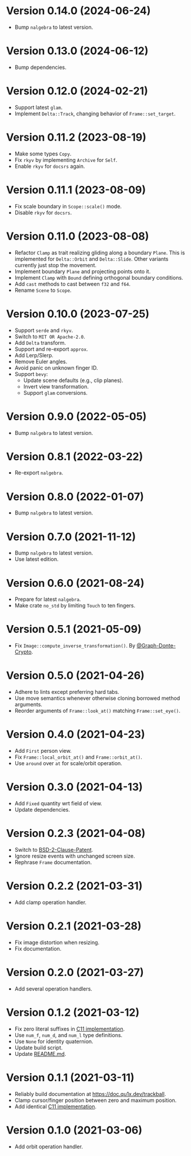 # Version 0.14.0 (2024-06-24)

  * Bump `nalgebra` to latest version.

# Version 0.13.0 (2024-06-12)

  * Bump dependencies.

# Version 0.12.0 (2024-02-21)

  * Support latest `glam`.
  * Implement `Delta::Track`, changing behavior of `Frame::set_target`.

# Version 0.11.2 (2023-08-19)

  * Make some types `Copy`.
  * Fix `rkyv` by implementing `Archive` for `Self`.
  * Enable `rkyv` for `docsrs` again.

# Version 0.11.1 (2023-08-09)

  * Fix scale boundary in `Scope::scale()` mode.
  * Disable `rkyv` for `docsrs`.

# Version 0.11.0 (2023-08-08)

  * Refactor `Clamp` as trait realizing gliding along a boundary `Plane`. This
    is implemented for `Delta::Orbit` and `Delta::Slide`. Other variants
    currently just stop the movement.
  * Implement boundary `Plane` and projecting points onto it.
  * Implement `Clamp` with `Bound` defining orthogonal boundary conditions.
  * Add `cast` methods to cast between `f32` and `f64`.
  * Rename `Scene` to `Scope`.

# Version 0.10.0 (2023-07-25)

  * Support `serde` and `rkyv`.
  * Switch to `MIT OR Apache-2.0`.
  * Add `Delta` transform.
  * Support and re-export `approx`.
  * Add Lerp/Slerp.
  * Remove Euler angles.
  * Avoid panic on unknown finger ID.
  * Support `bevy`:
     * Update scene defaults (e.g., clip planes).
     * Invert view transformation.
     * Support `glam` conversions.

# Version 0.9.0 (2022-05-05)

  * Bump `nalgebra` to latest version.

# Version 0.8.1 (2022-03-22)

  * Re-export `nalgebra`.

# Version 0.8.0 (2022-01-07)

  * Bump `nalgebra` to latest version.

# Version 0.7.0 (2021-11-12)

  * Bump `nalgebra` to latest version.
  * Use latest edition.

# Version 0.6.0 (2021-08-24)

  * Prepare for latest `nalgebra`.
  * Make crate `no_std` by limiting `Touch` to ten fingers.

# Version 0.5.1 (2021-05-09)

  * Fix `Image::compute_inverse_transformation()`. By [@Graph-Donte-Crypto].

# Version 0.5.0 (2021-04-26)

  * Adhere to lints except preferring hard tabs.
  * Use move semantics whenever otherwise cloning borrowed method arguments.
  * Reorder arguments of `Frame::look_at()` matching `Frame::set_eye()`.

# Version 0.4.0 (2021-04-23)

  * Add `First` person view.
  * Fix `Frame::local_orbit_at()` and `Frame::orbit_at()`.
  * Use `around` over `at` for scale/orbit operation.

# Version 0.3.0 (2021-04-13)

  * Add `Fixed` quantity wrt field of view.
  * Update dependencies.

# Version 0.2.3 (2021-04-08)

  * Switch to [BSD-2-Clause-Patent](LICENSES/BSD-2-Clause-Patent.md).
  * Ignore resize events with unchanged screen size.
  * Rephrase `Frame` documentation.

# Version 0.2.2 (2021-03-31)

  * Add clamp operation handler.

# Version 0.2.1 (2021-03-28)

  * Fix image distortion when resizing.
  * Fix documentation.

# Version 0.2.0 (2021-03-27)

  * Add several operation handlers.

# Version 0.1.2 (2021-03-12)

  * Fix zero literal suffixes in [C11 implementation](c11).
  * Use `num_f`, `num_d`, and `num_l` type definitions.
  * Use `None` for identity quaternion.
  * Update build script.
  * Update [README.md](README.md).

# Version 0.1.1 (2021-03-11)

  * Reliably build documentation at <https://doc.qu1x.dev/trackball>.
  * Clamp cursor/finger position between zero and maximum position.
  * Add identical [C11 implementation](c11).

# Version 0.1.0 (2021-03-06)

  * Add orbit operation handler.

[@Graph-Donte-Crypto]: https://github.com/Graph-Donte-Crypto
